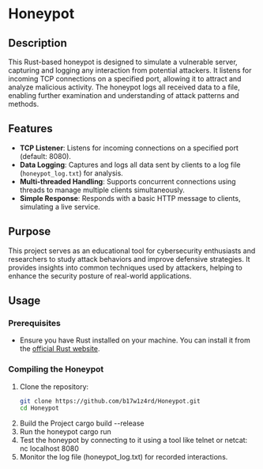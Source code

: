# Honeypot

## Description

This Rust-based honeypot is designed to simulate a vulnerable server, capturing and logging any interaction from potential attackers. It listens for incoming TCP connections on a specified port, allowing it to attract and analyze malicious activity. The honeypot logs all received data to a file, enabling further examination and understanding of attack patterns and methods.

## Features

- **TCP Listener**: Listens for incoming connections on a specified port (default: 8080).
- **Data Logging**: Captures and logs all data sent by clients to a log file (`honeypot_log.txt`) for analysis.
- **Multi-threaded Handling**: Supports concurrent connections using threads to manage multiple clients simultaneously.
- **Simple Response**: Responds with a basic HTTP message to clients, simulating a live service.

## Purpose

This project serves as an educational tool for cybersecurity enthusiasts and researchers to study attack behaviors and improve defensive strategies. It provides insights into common techniques used by attackers, helping to enhance the security posture of real-world applications.

## Usage

### Prerequisites

- Ensure you have Rust installed on your machine. You can install it from the [official Rust website](https://www.rust-lang.org/).

### Compiling the Honeypot

1. Clone the repository:
   ```bash
   git clone https://github.com/b17w1z4rd/Honeypot.git
   cd Honeypot
2. Build the Project
   cargo build --release
3. Run the honeypot
   cargo run
4. Test the honeypot by connecting to it using a tool like telnet or netcat:
   nc localhost 8080
5. Monitor the log file (honeypot_log.txt) for recorded interactions.
